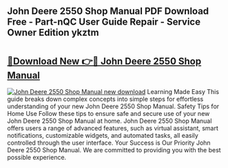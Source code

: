 ## John Deere 2550 Shop Manual PDF Download Free - Part-nQC User Guide Repair - Service Owner Edition ykztm

# <h2><a href="http://bc69060.oget.top/?id=John+Deere+2550+Shop+Manual">🔗Download New 👉🔴 John Deere 2550 Shop Manual</a></h2>

[![John Deere 2550 Shop Manual new download](https://i.imgur.com/5g1atiW.png)](http://bc69060.oget.top/?id=John+Deere+2550+Shop+Manual)
Learning Made Easy This guide breaks down complex concepts into simple steps for effortless understanding of your new John Deere 2550 Shop Manual. Safety Tips for Home Use Follow these tips to ensure safe and secure use of your new John Deere 2550 Shop Manual at home. John Deere 2550 Shop Manual offers users a range of advanced features, such as virtual assistant, smart notifications, customizable widgets, and automated tasks, all easily controlled through the user interface. Your Success is Our Priority John Deere 2550 Shop Manual. We are committed to providing you with the best possible experience.
